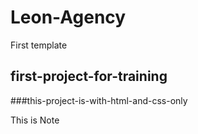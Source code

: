 # Leon-Agency
First template



## first-project-for-training





###this-project-is-with-html-and-css-only


This is Note
